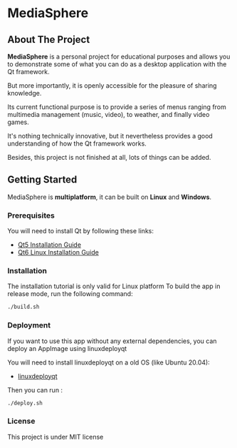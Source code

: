 # MediaSphere

## About The Project

**MediaSphere** is a personal project for educational purposes and allows you to demonstrate some of what you can do as a desktop application with the Qt framework.

But more importantly, it is openly accessible for the pleasure of sharing knowledge.

Its current functional purpose is to provide a series of menus ranging from multimedia management (music, video), to weather, and finally video games.

It's nothing technically innovative, but it nevertheless provides a good understanding of how the Qt framework works.

Besides, this project is not finished at all, lots of things can be added. 

## Getting Started

MediaSphere is **multiplatform**, it can be built on **Linux** and **Windows**.

### Prerequisites

You will need to install Qt by following these links:
- [Qt5 Installation Guide](https://github.com/qt/qt5)
- [Qt6 Linux Installation Guide](https://doc.qt.io/qt-6/linux.html)

### Installation
The installation tutorial is only valid for Linux platform
To build the app in release mode, run the following command:

```bash
./build.sh
```
### Deployment
If you want to use this app without any external dependencies, you can deploy an AppImage using linuxdeployqt

You will need to install linuxdeployqt on a old OS (like Ubuntu 20.04):
- [linuxdeployqt](https://github.com/probonopd/linuxdeployqt)

Then you can run :
```bash
./deploy.sh
```
### License

This project is under MIT license

